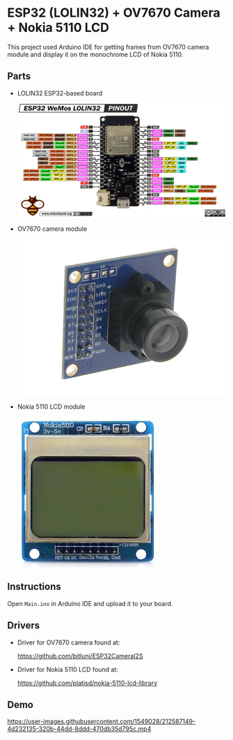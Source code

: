# ESP32 (LOLIN32) + OV7670 Camera + Nokia 5110 LCD

This project used Arduino IDE for getting frames from OV7670 camera
module and display it on the monochrome LCD of Nokia 5110.

## Parts

  - LOLIN32 ESP32-based board
  
    ![LOLIN32 ESP32-based board](Parts/esp32-lolin32.png)

  - OV7670 camera module
  
    ![OV7670 camera module](Parts/ov7670-camera.jpg)

  - Nokia 5110 LCD module
  
    ![Nokia 5110 LCD module](Parts/nokia-5110-lcd.jpg)

## Instructions

Open `Main.ino` in Arduino IDE and upload it to your board.

## Drivers

  - Driver for OV7670 camera found at:
    
    <https://github.com/bitluni/ESP32CameraI2S>

  - Driver for Nokia 5110 LCD found at:
    
    <https://github.com/platisd/nokia-5110-lcd-library>

## Demo

https://user-images.githubusercontent.com/1549028/212587149-4d232135-320b-44dd-8ddd-470db35d795c.mp4

